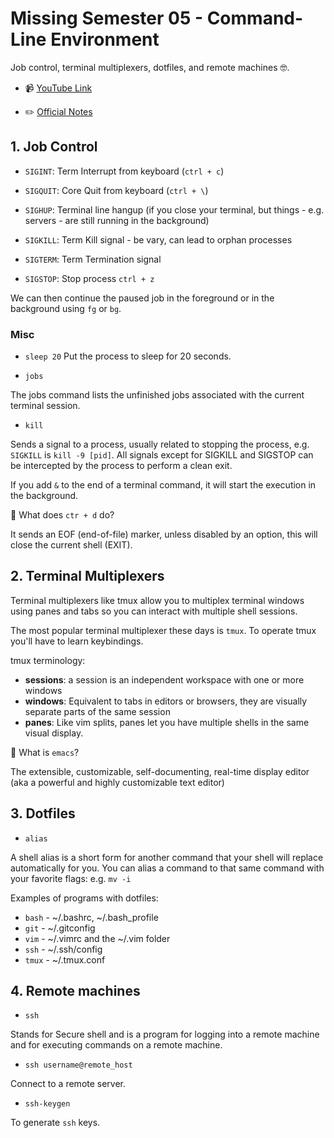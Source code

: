 # Missing Semester 05 - Command-Line Environment

Job control, terminal multiplexers, dotfiles, and remote machines 🤓.

- 📹 [YouTube Link](https://www.youtube.com/watch?v=e8BO_dYxk5c&feature=emb_logo)

- ✏️ [Official Notes](https://missing.csail.mit.edu/2020/command-line)

## 1. Job Control

- `SIGINT`: Term Interrupt from keyboard (`ctrl + c`)

- `SIGQUIT`: Core Quit from keyboard (`ctrl + \`)

- `SIGHUP`: Terminal line hangup (if you close your terminal, but things - e.g. servers - are still running in the background)

- `SIGKILL`: Term Kill signal - be vary, can lead to orphan processes

- `SIGTERM`: Term Termination signal

- `SIGSTOP`: Stop process `ctrl + z`

We can then continue the paused job in the foreground or in the background using `fg` or `bg`.

### Misc

- `sleep 20`
  Put the process to sleep for 20 seconds.

- `jobs`

The jobs command lists the unfinished jobs associated with the current terminal session.

- `kill`

Sends a signal to a process, usually related to stopping the process, e.g. `SIGKILL` is `kill -9 [pid]`. All signals except for SIGKILL and SIGSTOP can be intercepted by the process to perform a clean exit.

If you add `&` to the end of a terminal command, it will start the execution in the background.

🤔 What does `ctr + d` do?

It sends an EOF (end-of-file) marker, unless disabled by an option, this will close the current shell (EXIT).

## 2. Terminal Multiplexers

Terminal multiplexers like tmux allow you to multiplex terminal windows using panes and tabs so you can interact with multiple shell sessions.

The most popular terminal multiplexer these days is `tmux`. To operate tmux you'll have to learn keybindings.

tmux terminology:

- **sessions**: a session is an independent workspace with one or more windows
- **windows**: Equivalent to tabs in editors or browsers, they are visually separate parts of the same session
- **panes**: Like vim splits, panes let you have multiple shells in the same visual display.

🤔 What is `emacs`?

The extensible, customizable, self-documenting, real-time display editor (aka a powerful and highly customizable text editor)

## 3. Dotfiles

- `alias`

A shell alias is a short form for another command that your shell will replace automatically for you. You can alias a command to that same command with your favorite flags: e.g. `mv -i`

Examples of programs with dotfiles:

- `bash` - ~/.bashrc, ~/.bash_profile
- `git` - ~/.gitconfig
- `vim` - ~/.vimrc and the ~/.vim folder
- `ssh` - ~/.ssh/config
- `tmux` - ~/.tmux.conf

## 4. Remote machines

- `ssh`

Stands for Secure shell and is a program for logging into a remote machine and for executing commands on a remote machine.

- `ssh username@remote_host`

Connect to a remote server.

- `ssh-keygen`

To generate `ssh` keys.
